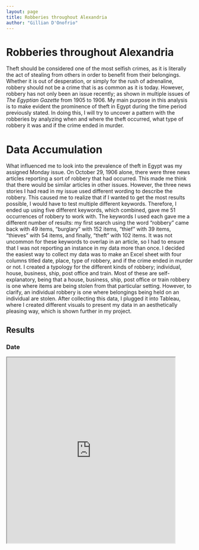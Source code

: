 ```yaml
---
layout: page
title: Robberies throughout Alexandria
author: "Gillian D'Onofrio"
---
```

# Robberies throughout Alexandria
Theft should be considered one of the most selfish crimes, as it is literally the act of stealing from others in order to benefit from their belongings. Whether it is out of desperation, or simply for the rush of adrenaline, robbery should not be a crime that is as common as it is today. However, robbery has not only been an issue recently; as shown in multiple issues of _The Egyptian Gazette_ from 1905 to 1906. My main purpose in this analysis is to make evident the prominence of theft in Egypt during the time period previously stated. In doing this, I will try to uncover a pattern with the robberies by analyzing when and where the theft occurred, what type of robbery it was and if the crime ended in murder.

# Data Accumulation
What influenced me to look into the prevalence of theft in Egypt was my assigned Monday issue. On October 29, 1906 alone, there were three news articles reporting a sort of robbery that had occurred.  This made me think that there would be similar articles in other issues. However, the three news stories I had read in my issue used different wording to describe the robbery. This caused me to realize that if I wanted to get the most results possible, I would have to test multiple different keywords. Therefore, I ended up using five different keywords, which combined, gave me 51 occurrences of robbery to work with. The keywords I used each gave me a different number of results: my first search using the word “robbery” came back with 49 items, “burglary” with 152 items, “thief” with 39 items, “thieves” with 54 items, and finally, “theft” with 102 items. It was not uncommon for these keywords to overlap in an article, so I had to ensure that I was not reporting an instance in my data more than once. I decided the easiest way to collect my data was to make an Excel sheet with four columns titled date, place, type of robbery, and if the crime ended in murder or not. I created a typology for the different kinds of robbery; individual, house, business, ship, post office and train. Most of these are self-explanatory, being that a house, business, ship, post office or train robbery is one where items are being stolen from that particular setting. However, to clarify, an individual robbery is one where belongings being held on an individual are stolen. After collecting this data, I plugged it into Tableau, where I created different visuals to present my data in an aesthetically pleasing way, which is shown further in my project.

## Results
### Date
<iframe src="https://public.tableau.com/views/Mapoftypeofrobberiesthroughoutegypt1905-1906/Sheet2?:showVizHome=no&:embed=true" align="center" width="90%" height="500"/>
An aspect of the robberies that I thought would be interesting to examine was the dates that they occurred. I wanted to see if there was a spike in robberies during a certain time period. However, in doing this, I had to acknowledge the fact that the digitization of _The Egyptian Gazette_ during 1906 is not fully completed. This could be the possible explanation as to why in the line graph below, robberies decrease in 1906. However, it could be possible that this information is true and there actually was a decrease in theft in 1906 due to possibly stricter security or punishment, which could decrease the desire for people to steal. Something else that I found to be unique was the drastic decrease and then increase between August and November of 1905. It is pretty much impossible to discover the exact cause for the extremity of going from seven robberies in August, to one in October, then back to seven in November. However, a hypothesis for the reasoning behind this could be that after such a large amount of robberies in August, security became tighter, causing theft to decrease. Then once robberies decreased, people might have loosened up security because they assumed robberies were less likely to happen, triggering an increase in theft.

### Place
<iframe src="https://public.tableau.com/views/Mapoftypeofrobberiesthroughoutegypt1905-1906/Sheet1?:showVizHome=no&:embed=true" align="center" width="90%" height="500"/>
Another significant detail I decided to analyze about the robberies was the city in which the crimes took place. As shown in the visual, the majority of the robberies occurred in the northeast region of Egypt. There are many possible reasonings for this trend, including the fact that the capital of Egypt, Cairo, is located in the northeast. In fact, 16 of the 51 robberies took place in Cairo. Since Cairo is the capital, it can be inferred that the city was considered modernized and urban, taking in an influx of wealthy European immigrants. This could be the reason that the capital was targeted for theft. The northeast also has access to oceans, making ship ports another easy target for burglary. Thieves may have been attracted to the immigrants coming in on ships with valuable belongings, as well as materials being imported and exported through ports, like Port Said which had 3 reported robberies.

### Type
Something I found to be important when analyzing the trends in robberies was the type of theft that occurred. I categorized the robberies by whether it was a house, individual, business, post office, train or ship that was robbed. The two most popular types of theft out of my data are house and individual robberies, each occurring 13 different times. I’m guessing the reasoning behind this is the lack of security. The early 1900’s was a time before high-tech security systems, so homes were not equipped with alarms or cameras making them an easy target. Also, the robbery of an individual may seem easy for a thief as it can go unnoticed through pickpocketing. Another popular type of robbery was train robbery. Again, technology was not how it is today, so one of the most popular forms of transportation was by train. People would most likely travel with their belongings, which may include valuables, that can be targeted easily by thieves.

### Murder
![Robberies that ended in murder](murder-donofrio.jpg)
Out of all 51 reported cases of robbery that I analyzed from _The Egyptian Gazette_, only seven of them ended in murder. From this we can infer that theft was not meant to be a violent act, and most likely only sparked violence in special circumstances. Of the types of robbery mentioned before, the murders only took place in house and individual robberies. The reasoning for murders occurring only during these types of robberies could be because of human interference. Theft can be considered a desperate act when someone is in need of items, therefor one may do anything in order to gain those items, including killing anyone who gets in the way. While train, ship, business and post office robberies could occur when no one is working a shift, a home burglary is unpredictable, as it is hard to know if someone is in a house at a certain time. The robbing of an individual is also unpredictable, because if the individual realizes he is being robbed, he may fight back, causing the thief to act without thinking and kill the victim.

## Obstacles
In collecting my data, I had some instances of difficulty, since the topic I chose is not one that can be found with ease using a query search. Therefor it was very tedious work to have to search each keyword and read through every article to pull out the data that I needed. Another issue that I had to be aware of was ensuring that the article I was reading was an actual news article of a robbery. When I would search my keywords, items other than news articles, like advertisements and reviews, would come up containing that keyword, making the process of reading through the results more time consuming. For example, when searching for the word “burglary” an advertisement for “G. Marcus & Co.” insurance company made up over half of the 152 results, as the insurance company also covers “burglary risks.” Something else that I was considering collecting in my data before I started my research was gender of the criminal. However, once I began my search, I discovered that either most articles did not specify gender, or they had not caught the robber yet, making it difficult to use gender as a category in my analysis. Finally, I would like to ensure the clarity of the fact that although _The Egyptian Gazette_ is a real publication from Egypt in the early 1900’s, the digitization of these issues was done by students, and can most likely contain flawed, misspelled and inaccurate information.

## Conclusion
Robbery was clearly a serious issue during the early 1900’s in Egypt, as 51 cases were reported in _The Egyptian Gazette_. The publication also ran follow-up stories on some of the crimes, reporting on whether the thief was caught and updating the public on his sentencing. It was very stimulating for me to look into the data that I collected and hypothesize the correlation between certain aspects of the robberies, like if the place the crime occurred had anything to do with the type of robbery. The frequency of theft in Egypt is just one of the many reasons as to why we have security technology today to catch thieves and more importantly, prevent theft altogether.
